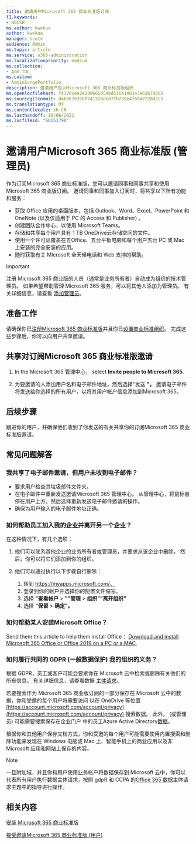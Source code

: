 ```yaml
---
title: 邀请用户Microsoft 365 商业标准版订阅
f1.keywords:
- NOCSH
ms.author: kwekua
author: kwekua
manager: scotv
audience: Admin
ms.topic: article
ms.service: o365-administration
ms.localizationpriority: medium
ms.collection:
- Adm_TOC
ms.custom:
- AdminSurgePortfolio
description: 邀请用户加入Microsoft 365 商业标准版组织
ms.openlocfilehash: f4170cee2e389665d59bd516b100143e62674281
ms.sourcegitcommit: d4b867e37bf741528ded7fb289e4f6847228d2c5
ms.translationtype: MT
ms.contentlocale: zh-CN
ms.lasthandoff: 10/06/2021
ms.locfileid: "60151790"
---
```

# <a name="invite-users-to-microsoft-365-business-standard-admin"></a>邀请用户Microsoft 365 商业标准版 (管理员) 

作为订阅Microsoft 365 商业标准版，您可以邀请同事和同事共享和使用 Microsoft 365 商业版订阅。 邀请同事和同事加入订阅时，将共享以下所有功能和服务：

- 获取 Office 应用的桌面版本，包括 Outlook、Word、Excel、PowerPoint 和 OneNote (以及仅适用于 PC 的 Access 和 Publisher) 。
- 创建团队合作中心，以使用 Microsoft Teams。
- 存储和共享每个用户具有 1 TB OneDrive云存储空间的文件。
- 使用一个许可证覆盖在五Office、五台平板电脑和每个用户五台 PC 或 Mac 上安装的完全安装的应用。
- 随时获取有关 Microsoft 全天候电话和 Web 支持的帮助。

> [!IMPORTANT]
> 注册 Microsoft 365 商业版的人员（通常是业务所有者）自动成为组织的技术管理员。 如果希望帮助管理 Microsoft 365 服务，可以将其他人添加为管理员。 有关详细信息，请查看 [添加管理员](../../business-video/add-admin.md)。

## <a name="before-you-begin"></a>准备工作

请确保你已[注册Microsoft 365 商业标准版](signup-business-standard.md)并且你已[设置商业标准组织](../setup/setup-business-standard.md)。 完成这些步骤后，你可以向用户共享邀请。

## <a name="share-an-invitation-to-a-microsoft-365-business-standard-subscription"></a>共享对订阅Microsoft 365 商业标准版邀请

1. In the Microsoft 365 管理中心， select **Invite people to Microsoft 365**.

2. 为要邀请的人添加用户名和电子邮件地址，然后选择"发送 **"。** 邀请电子邮件将发送给你选择的所有用户，以将其用户帐户信息添加到Microsoft 365。

## <a name="next-steps"></a>后续步骤

跟进你的用户，并确保他们收到了你发送的有关共享你的订阅Microsoft 365 商业标准版邀请。

## <a name="frequently-asked-questions"></a>常见问题解答

### <a name="i-shared-an-email-invite-but-the-user-didnt-receive-the-email"></a>我共享了电子邮件邀请，但用户未收到电子邮件？

- 要求用户检查其垃圾邮件文件夹。
- 在电子邮件中重新发送邀请Microsoft 365 管理中心。 从管理中心，将鼠标悬停在用户上方，然后选择重新发送电子邮件邀请的操作。
- 确保为用户输入的电子邮件地址正确。

### <a name="how-can-i-help-an-employee-join-my-business-and-leave-another-business"></a>如何帮助员工加入我的企业并离开另一个企业？

在这种情况下，有几个选项：  

1. 他们可以联系其他企业的业务所有者或管理员，并要求从该企业中删除。 然后，你可以将它们添加到你的组织。  

2. 他们可以通过执行以下步骤自行删除：

    1. 转到 https://myapps.microsoft.com/。
    2. 登录到你的帐户并选择你的配置文件缩写。
    3. 选择 **"查看帐户**  >  **""管理**  >  **组织""离开组织"**
    4. 选择 **"保留**  >  **确定"。**

### <a name="how-do-i-help-someone-install-microsoft-office"></a>如何帮助某人安装Microsoft Office？

Send them this article to help them install Office： [Download and install Microsoft 365 Office or Office 2019 on a PC or a MAC](https://support.microsoft.com/office/download-and-install-or-reinstall-microsoft-365-or-office-2019-on-a-pc-or-mac-4414eaaf-0478-48be-9c42-23adc4716658).

### <a name="how-do-i-meet-common-gdpr-general-data-protection-regulation-obligations-for-my-organization"></a>如何履行共同的 GDPR (一般数据保护) 我的组织的义务？

根据 GDPR，员工或客户可能会要求你在 Microsoft 云中检索或删除有关他们的所有信息。 有关详细信息，请查看数据 [主体请求](/compliance/regulatory/gdpr-data-subject-requests)。

若要搜索作为 Microsoft 365 商业版订阅的一部分保存在 Microsoft 云中的数据，你和受邀的每个用户将需要访问 以在 OneDrive 等位置 [https://account.microsoft.com/account/privacy](https://account.microsoft.com/account/privacy) 搜索数据。  此外， (或管理员) 可能需要搜索保存在企业门户 中的员工Azure Active Directory[数据](/compliance/regulatory/gdpr-dsr-office365)。

根据你和其他用户保存文档方式，你和受邀的每个用户可能需要使用内置搜索和删除功能来发现在 Windows 电脑或 Mac 上、智能手机上的商业应用以及非 Microsoft 应用和网站上保存的内容。

> [!NOTE]
> 一旦附加域，并且你和用户使用业务帐户将数据保存到 Microsoft 云中，你可以代表所有用户执行数据主体请求，按照 gdpR 和 CCPA 的[Office 365 数据](/compliance/regulatory/gdpr-dsr-office365)主体请求主题中的指导进行操作。

## <a name="related-content"></a>相关内容

[安装 Microsoft 365 商业标准版](../setup/setup-business-standard.md)

[接受邀请Microsoft 365 商业标准版 (用户) ](user-invite-business-standard.md)
